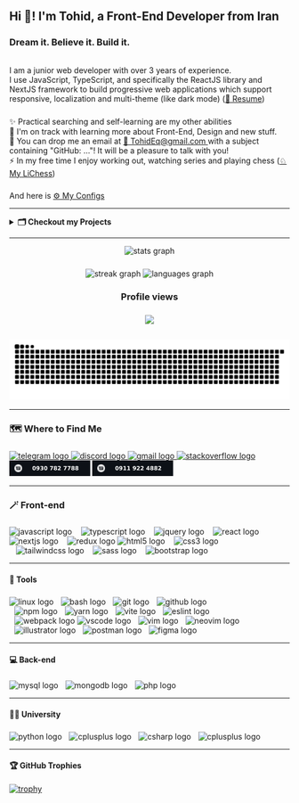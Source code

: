 ## Hi 👋! I'm Tohid, a Front-End Developer from Iran

#####

<h3 align="left">Dream it. Believe it. Build it.</h3>

######

<p align="left">I am a junior web developer with over 3 years of experience.<br>I use JavaScript, TypeScript, and specifically the ReactJS library and NextJS framework to build
progressive web applications which support responsive, localization and multi-theme (like dark mode) (<a href="/Tohid Eghdami CV.pdf" target="_blank">📜 Resume</a>)<!-- & 2-way direction (soon) --></p>

#####

<p align="left">✨ Practical searching and self-learning are my other abilities<br>🌱 I'm on track with learning more about Front-End, Design and new stuff.<br>💬 You can drop me an email at <a href="mailto:TohidEq@gmail.com" target="_blank">📧 TohidEq@gmail.com </a> with a subject containing "GitHub: ..."! It will be a pleasure to talk with you!<br>⚡ In my free time I enjoy working out, watching series and playing chess (<a href="https://lichess.org/@/Tohid_Eghdami" target="_blank">♘ My LiChess</a>) </p>

#####

<p align="left">And here is  <a href="https://github.com/TohidEq/dotfiles" target="_blank">⚙ My Configs</a> </p>

---

<p>

<details>
  <summary>
  <b id="my-projects">🗂️ Checkout my Projects</b>
  </summary>
  <br>
  <details>
    <summary>
    <b>🎨 Web-Front</b>
    </summary>
      <br>
    <b>+ NextJS:</b>
      <br>
      |
      <br>
      - <a href="https://github.com/TohidEq/uni-kar-vamej" target="_blank">💼🧑‍💻 KarVamej - کاروامج</a> . Finding Job and Freelancer Projects
      <br>
      | Web Scrapping [Jobinja, Jobvision, Ponisha, Karnalcer] . Puppeteer, NextJS . <a href="https://hub.docker.com/repository/docker/tohideghdami/kar-vamej/general" target="_blank">Docker Image(use `latest` tag)</a>
      <br> | To visit the demo website <a href="https://kar-vamej-tohideq.kubarcloud.net/" target="_blank">(KarVamej)</a>, reach out to me and I’ll start the server . <a href="https://t.me/tohid_eq/" target="_blank">@Tohid_Eq</a>(Telegram)
      <br>
      |
      <br>
      - <a href="https://github.com/TohidEq/web-design-2" target="_blank">🎮🛡️ DOT Game</a> . Like Dota . Coding <a href="https://figma.com/design/9zO7zf75KQkSMipkQJzqhK " target="blank">this FigmaProject</a> . NextJS . <a href="https://dot-t-eq.vercel.app/en" target="_blank">Demo</a>
      <br>
      |
      <br>
      - <a href="https://github.com/TohidEq/web-design-1" target="_blank">🌙✨ Night Trips</a> . Coding <a href="https://www.figma.com/design/qinMy6AE08VosT4d52uHxH/" target="blank">this FigmaProject</a> . NextJS . <a href="https://web-design-1-night-trips-teq.vercel.app/" target="_blank">Demo</a>
      <br>
      |
      <br>
      - <a href="https://github.com/TohidEq/nextjs-blog/" target="_blank">📝 Nextjs Blog</a> . Getting posts from <a href="https://github.com/TohidEq/test-mdx-posts" target="blank">A Github Repo</a> and show them to u :D . NextJS . <a href="http://tohideq-blog.vercel.app/" target="_blank">Demo</a>
      <br>
      |
      <br>
      - <a href="https://github.com/TohidEq/next-counter/" target="_blank">🎰 Counter app</a> . Counter app . NextJS . <a href="https://next-counter-teq.netlify.app/6/2/" target="_blank">Demo (change numbers in url)</a>
      <br>
      |
      <br>
      - <a href="https://github.com/TohidEq/wiki-cher/" target="_blank">📚 Wiki Cher</a> . Search into WikiPedia . NextJS . <a href="https://wikicher.netlify.app/" target="_blank">Demo</a>
      <br>
      |
      <br>
      - <a href="https://github.com/TohidEq/sha256-guess/" target="_blank">🔐 Sha256 Guess</a> . Sha256 Guessing game . NextJS . <a href="https://sha256-guess.vercel.app/" target="_blank">Demo</a>
      <br><br>
    <b>+ React:</b>
      <br>
      |
      <br>
      - <a href="https://github.com/TohidEq/finger-gridshot-aimlab" target="_blank">🎯 AimLab (Finger Gridshot)</a> . Finger mode of AimLab game . React . <a href="http://finger-gridshot.vercel.app/" target="_blank">Demo</a>
      <br>
      |
      <br>
      - <a href="https://github.com/TohidEq/simple-blog/" target="_blank">📝 Blog (Local Storage)</a> . Blog with saving data in localstorage . React . <a href="http://simple-blog-tohideq.netlify.app/" target="_blank">Demo</a>
      <br>
      |
      <br>
      - <a href="https://github.com/TohidEq/knights-tour/" target="_blank">♞ Knight's Tour</a> . Simple Gmae. This is a sequence of moves of a knight on a chessboard such that the knight visits every square exactly once . React . <a href="http://knights-tour-zeta.vercel.app" target="_blank">Demo</a>
      <br>
      |
      <br>
      - <a href="https://github.com/TohidEq/joke-maker-site" target="_blank">🤡 Joke Maker</a> . Generate Jokes with your name :D . React . <a href="http://joke-maker-tohideq.netlify.app/" target="_blank">Demo</a>
      <br>
      |
      <br>
      - <a href="https://github.com/TohidEq/cooking-bro/" target="_blank">👩🏻‍🍳 Cooking Recipes</a> . With more themes . JSon-server, React
      <br>
      |
      <br>
      - <a href="https://github.com/TohidEq/100-hour-clock/" target="_blank">🕓 100 Hours Clock</a> . Your days are 100H. Enjoy your new timing . React . <a href="http://100-hour-clock.vercel.app/" target="_blank">Demo</a>
      <br>
      |
      <br>
      - <a href="https://github.com/TohidEq/memory-game" target="_blank">🧠 Memory Game</a> . Memory Card Game . React . <a href="http://memory-game-te.vercel.app/" target="_blank">Demo</a>
      <br>
      |
      <br>
      - <a href="https://github.com/TohidEq/blog-json-server/" target="_blank">📝 Blog + JSon server</a> . JSon-server, React
      <br><br>
    <b>+ More:</b>
      <br>
      |
      <br>
        - <a href="https://github.com/TohidEq/personal_website" target="_blank">🌐 Personal Website</a> . Just 4 training coding . <a href="https://verdant-piroshki-de0372.netlify.app/public/" target="_blank">Demo</a>
      <br>
      |
        <br>
        - <a href="https://github.com/TohidEq/G2Tech-Exercise-2-Calculator" target="_blank">🖩 Calculator</a> . Simple Calculator . <a href="http://calculator-simple-rho.vercel.app" target="_blank">Demo</a><br>

  </details>
  <br>
  <details>
    <summary>
    <b>🌐 Web-Back</b>
    </summary>
    - <a href="https://github.com/TohidEq/chat-app-1/" target="_blank">🗪 Chat App</a> . Chat with different browser sessions in your system
    <br>
  </details>
  <br>
  <details>
    <summary>
    <b>📜 JavaScript</b>
    </summary>
    - <a href="https://github.com/TohidEq/js-soroban-cli" target="_blank">🧮 Cli Soroban</a> A simple ancient calculator in your terminal
  </details>
  <br>
  <details>
    <summary>
    <b>🦀 Rust</b>
    </summary>
    - <a href="https://github.com/TohidEq/rust-game-tetris/" target="_blank">🧩 Tetris Game</a> in terminal
    <br>
    - <a href="https://github.com/TohidEq/rust-game-minesweeper/" target="_blank">💣 Minesweeper Game</a> in terminal
    <br>
    - <a href="https://github.com/TohidEq/rust-game-snake/" target="_blank">🐍 Snake Game</a> in terminal
    <br>
    - <a href="https://github.com/TohidEq/rust-game-riverride/" target="_blank">🛩️ Riverride Game</a> in terminal
  </details>
  <br>
  <details>
    <summary>
    <b>🐍 Python</b>
    </summary>
    - <a href="https://github.com/TohidEq/py-2048-cli" target="_blank">🧩 2048 Game</a> in terminal
    <br>
    - <a href="https://github.com/TohidEq/py-img-to-ascii" target="_blank">🖼️ Image to ASCII</a> convert images to ASCII art files
    <br>
    - <a href="https://github.com/TohidEq/py-chat-ai-cli" target="_blank">🗪 Chat With AI in CLI</a> Chat with it whenevere and wherever you want
    <br>
  </details>
</details>
</p>

---

<div align="center">
  <img src="https://github-readme-stats.vercel.app/api?username=TohidEq&hide_title=true&hide_rank=false&show_icons=true&include_all_commits=true&count_private=true&disable_animations=false&theme=github_dark&locale=en&hide_border=true&order=1" height="170" alt="stats graph"  />
</div>

#####

<div align="center">
  <img src="https://github-readme-streak-stats-teq.vercel.app/?user=TohidEq&locale=en&mode=daily&theme=github_dark&hide_border=true&border_radius=5" height="150" alt="streak graph"  />

  <img src="https://github-readme-stats.vercel.app/api/top-langs?username=TohidEq&locale=en&hide_title=true&layout=compact&card_width=320&langs_count=6&theme=github_dark&hide_border=true" height="150" alt="languages graph"  />
</div>

#####

<h3 align="center">Profile views</h3>

#####

<div align="center">
  <img src="https://profile-counter.glitch.me/TohidEq/count.svg?"  />
</div>

#####

<img src="https://raw.githubusercontent.com/TohidEq/TohidEq/output/snake.svg" alt="Snake animation" />

---


### 🗺️ Where to Find Me

#####

<div align="left">
  
  <a href="http://t.me/Tohid_Eq" target="_blank">
    <img src="https://img.shields.io/static/v1?message=@Tohid_Eq&logo=telegram&label&logoColor=EEE&color=0d1117&logoWidth=20&labelColor=&style=for-the-badge" height="28" alt="telegram logo"  />
  </a>
  <a href="@TohidEq" target="_blank">
    <img src="https://img.shields.io/static/v1?message=@TohidEq&logo=discord&label=&logoColor=EEE&color=0d1117&logoWidth=20&labelColor=&style=for-the-badge" height="28" alt="discord logo"  />
  </a>
  <a href="mailto:TohidEq@gmail.com" target="_blank">
    <img src="https://img.shields.io/static/v1?message=Gmail&logo=gmail&label=&logoColor=EEE&color=0d1117&logoWidth=20&labelColor=&style=for-the-badge" height="28" alt="gmail logo"  />
  </a>
  <a href="https://stackoverflow.com/users/18447603/tohideq" target="_blank">
    <img src="https://img.shields.io/static/v1?message=Stackoverflow&logo=stackoverflow&label=&logoColor=EEE&color=0d1117&logoWidth=20&labelColor=&style=for-the-badge" height="28" alt="stackoverflow logo"  />
  </a>
  <br>
    <img src="./assets/num_Irancell.svg" height="28" alt="messages logo"  />
    <img src="./assets/num_MCI.svg" height="28" alt="messages logo"  />
</div>

---

### 🪄 Front-end

#####

<div align="left">



  <img src="https://img.shields.io/badge/JavaScript-F7DF1E?logo=javascript&logoColor=EEE&color=0d1117&logoWidth=20&style=for-the-badge" height="24" alt="javascript logo"  />
  <img width="8" />
  <img src="https://img.shields.io/badge/TypeScript-3178C6?logo=typescript&logoColor=EEE&color=0d1117&logoWidth=20&style=for-the-badge" height="24" alt="typescript logo"  />
  <img width="8" />
  <img src="https://img.shields.io/badge/jQuery-0769AD?logo=jquery&logoColor=EEE&color=0d1117&logoWidth=20&style=for-the-badge" height="24" alt="jquery logo"  />
  <img width="8" />
  <img src="https://img.shields.io/badge/React-61DAFB?logo=react&logoColor=EEE&color=0d1117&logoWidth=20&style=for-the-badge" height="24" alt="react logo"  />
  <img width="8" />
    <br>
  <img src="https://img.shields.io/badge/Next.js-000000?logo=nextdotjs&logoColor=EEE&color=0d1117&logoWidth=20&style=for-the-badge" height="24" alt="nextjs logo"  />
  <img width="8" />
  <img src="https://img.shields.io/badge/Redux-764ABC?logo=redux&logoColor=EEE&color=0d1117&logoWidth=20&style=for-the-badge" height="24" alt="redux logo"  />
  <img src="https://img.shields.io/badge/HTML5-E34F26?logo=html5&logoColor=EEE&color=0d1117&logoWidth=20&style=for-the-badge" height="24" alt="html5 logo"  />
  <img width="8" />
  <img src="https://img.shields.io/badge/CSS3-1572B6?logo=css3&logoColor=EEE&color=0d1117&logoWidth=20&style=for-the-badge" height="24" alt="css3 logo"  />
    <br>
  <img width="8" />
  <img src="https://img.shields.io/badge/Tailwind CSS-06B6D4?logo=tailwindcss&logoColor=EEE&color=0d1117&logoWidth=20&style=for-the-badge" height="24" alt="tailwindcss logo"  />
  <img width="8" />
  <img src="https://img.shields.io/badge/Sass-CC6699?logo=sass&logoColor=EEE&color=0d1117&logoWidth=20&style=for-the-badge" height="24" alt="sass logo"  />
  <img width="8" />
  <img src="https://img.shields.io/badge/Bootstrap-7952B3?logo=bootstrap&logoColor=EEE&color=0d1117&logoWidth=20&style=for-the-badge" height="24" alt="bootstrap logo"  />
</div>

---

#### 🧰 Tools

#####

<div align="left">
  <img src="https://img.shields.io/badge/Linux-FCC624?logo=linux&logoColor=EEE&color=0d1117&logoWidth=20&style=for-the-badge" height="24" alt="linux logo"  />
  <img width="5" />
  <img src="https://img.shields.io/badge/GNU Bash-4EAA25?logo=gnubash&logoColor=EEE&color=0d1117&logoWidth=20&style=for-the-badge" height="24" alt="bash logo"  />
  <img width="5" />
  <img src="https://img.shields.io/badge/Git-F05032?logo=git&logoColor=EEE&color=0d1117&logoWidth=20&style=for-the-badge" height="24" alt="git logo"  />
  <img width="5" />
  <img src="https://img.shields.io/badge/GitHub-181717?logo=github&logoColor=EEE&color=0d1117&logoWidth=20&style=for-the-badge" height="24" alt="github logo"  />
    <br>
  <img width="5" />
  <img src="https://img.shields.io/badge/npm-CB3837?logo=npm&logoColor=EEE&color=0d1117&logoWidth=20&style=for-the-badge" height="24" alt="npm logo"  />
  <img width="5" />
  <img src="https://img.shields.io/badge/Yarn-2C8EBB?logo=yarn&logoColor=EEE&color=0d1117&logoWidth=20&style=for-the-badge" height="24" alt="yarn logo"  />
  <img width="5" />
  <img src="https://img.shields.io/badge/Vite-646CFF?logo=vite&logoColor=EEE&color=0d1117&logoWidth=20&style=for-the-badge" height="24" alt="vite logo"  />
  <img width="5" />
  <img src="https://img.shields.io/badge/ESLint-4B32C3?logo=eslint&logoColor=EEE&color=0d1117&logoWidth=20&style=for-the-badge" height="24" alt="eslint logo"  />
    <br>
  <img width="5" />
  <img src="https://img.shields.io/badge/Webpack-8DD6F9?logo=webpack&logoColor=EEE&color=0d1117&logoWidth=20&style=for-the-badge" height="24" alt="webpack logo"  />
  <img src="https://img.shields.io/badge/Visual Studio Code-007ACC?logo=visualstudiocode&logoColor=EEE&color=0d1117&logoWidth=20&style=for-the-badge" height="24" alt="vscode logo"  />
  <img width="5" />
  <img src="https://img.shields.io/badge/Vim-019733?logo=vim&logoColor=EEE&color=0d1117&logoWidth=20&style=for-the-badge" height="24" alt="vim logo"  />
  <img width="5" />
  <img src="https://img.shields.io/badge/Neovim-57A143?logo=neovim&logoColor=EEE&color=0d1117&logoWidth=20&style=for-the-badge" height="24" alt="neovim logo"  />
    <br>
  <img width="5" />
  <img src="https://img.shields.io/badge/Adobe Illustrator-FF9A00?logo=adobeillustrator&logoColor=EEE&color=0d1117&logoWidth=20&style=for-the-badge" height="24" alt="illustrator logo"  />
  <img width="5" />
  <img src="https://img.shields.io/badge/Postman-FF6C37?logo=postman&logoColor=EEE&color=0d1117&logoWidth=20&style=for-the-badge" height="24" alt="postman logo"  />
  <img width="5" />
  <img src="https://img.shields.io/badge/Figma-F24E1E?logo=figma&logoColor=EEE&color=0d1117&logoWidth=20&style=for-the-badge" height="24" alt="figma logo"  />
</div>

---

#### 💻 Back-end

#####

<div align="left">
  <img src="https://img.shields.io/badge/MySQL-4479A1?logo=mysql&logoColor=EEE&color=0d1117&logoWidth=20&style=for-the-badge" height="24" alt="mysql logo"  />
  <img width="5" />
  <img src="https://img.shields.io/badge/MongoDB-47A248?logo=mongodb&logoColor=EEE&color=0d1117&logoWidth=20&style=for-the-badge" height="24" alt="mongodb logo"  />
  <img width="5" />
  <img src="https://img.shields.io/badge/PHP-777BB4?logo=php&logoColor=EEE&color=0d1117&logoWidth=20&style=for-the-badge" height="24" alt="php logo"  />
<!--   <img width="5" />
  <img src="https://img.shields.io/badge/Laravel-FF2D20?logo=laravel&logoColor=EEE&color=0d1117&logoWidth=20&style=for-the-badge" height="24" alt="laravel logo"  /> -->
</div>

---

#### 👩‍🎓 University

#####

<div align="left">
  <img src="https://img.shields.io/badge/Python-3776AB?logo=python&logoColor=EEE&color=0d1117&logoWidth=20&style=for-the-badge" height="22" alt="python logo"  />
  <img width="5" />
  <img src="https://img.shields.io/badge/C++-00599C?logo=cplusplus&logoColor=EEE&color=0d1117&logoWidth=20&style=for-the-badge" height="22" alt="cplusplus logo"  />
  <img width="5" />
  <img src="https://img.shields.io/badge/C Sharp-239120?logo=csharp&logoColor=EEE&color=0d1117&logoWidth=20&style=for-the-badge" height="22" alt="csharp logo"  />
  <img width="5" />
  <img src="https://img.shields.io/badge/Java-00599C?logo=java&logoColor=EEE&color=0d1117&logoWidth=20&style=for-the-badge" height="22" alt="cplusplus logo"  />
</div>

---

#### 🏆 GitHub Trophies

[![trophy](https://github-profile-trophy.vercel.app/?username=TohidEq&theme=onestar&no-frame=true)](https://github.com/ryo-ma/github-profile-trophy)

#####
